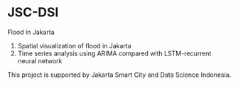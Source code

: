 # JSC-DSI
Flood in Jakarta
1. Spatial visualization of flood in Jakarta
2. Time series analysis using ARIMA compared with LSTM-recurrent neural network

This project is supported by Jakarta Smart City and Data Science Indonesia.
